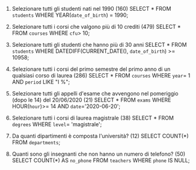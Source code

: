 1. Selezionare tutti gli studenti nati nel 1990 (160)
SELECT * FROM `students` WHERE YEAR(`date_of_birth`) = 1990;

2. Selezionare tutti i corsi che valgono più di 10 crediti (479)
SELECT * FROM `courses` WHERE `cfu`> 10;

3. Selezionare tutti gli studenti che hanno più di 30 anni
SELECT * FROM `students` WHERE DATEDIFF(CURRENT_DATE(), `date_of_birth`) >= 10958;

4. Selezionare tutti i corsi del primo semestre del primo anno di un qualsiasi corso di
laurea (286)
SELECT * FROM `courses` WHERE `year`= 1 AND `period` LIKE "I %";

5. Selezionare tutti gli appelli d'esame che avvengono nel pomeriggio (dopo le 14) del
20/06/2020 (21)
SELECT * FROM `exams` WHERE HOUR(`hour`)>= 14 AND `date`='2020-06-20';


6. Selezionare tutti i corsi di laurea magistrale (38)
SELECT * FROM `degrees` WHERE `level`= 'magistrale';

7. Da quanti dipartimenti è composta l'università? (12)
SELECT COUNT(*) FROM `departments`;

8. Quanti sono gli insegnanti che non hanno un numero di telefono? (50)
SELECT COUNT(*) AS `no_phone` FROM `teachers` WHERE `phone` IS NULL;
